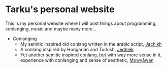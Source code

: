 # Tarku's personal website 
This is my personal website where I will post things about programming, conlanging, music and maybe many more...

* Conlanging
  * My semitic inspired old conlang written in the arabic script, [Jachikh](https://tarku.github.io/conlangs/jachikh/index)
  * A conlang inspired by Hungarian and Turkish, [Jedhlek](https://tarku.github.io/conlangs/jedhlek/index)
  * Yet another semitic inspired conlang, but with way more sense in it, experience with conlanging and sense of aesthetic, [Mowyāwan](https://tarku.github.io/conlangs/mowyawan/index)
